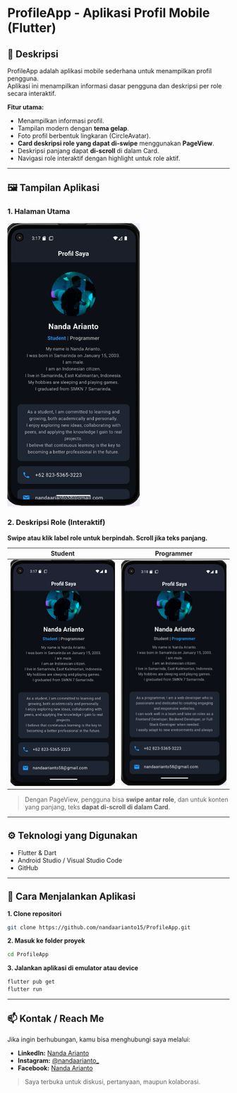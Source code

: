 # ProfileApp - Aplikasi Profil Mobile (Flutter)

## 📖 Deskripsi
ProfileApp adalah aplikasi mobile sederhana untuk menampilkan profil pengguna.  
Aplikasi ini menampilkan informasi dasar pengguna dan deskripsi per role secara interaktif.  

**Fitur utama:**
- Menampilkan informasi profil.
- Tampilan modern dengan **tema gelap**.
- Foto profil berbentuk lingkaran (CircleAvatar).
- **Card deskripsi role yang dapat di-swipe** menggunakan **PageView**.
- Deskripsi panjang dapat **di-scroll** di dalam Card.
- Navigasi role interaktif dengan highlight untuk role aktif.

---

## 🖼 Tampilan Aplikasi

### 1. Halaman Utama
<img src="assets/forReadme/1.png" alt="Halaman Profil" width="300"/>

### 2. Deskripsi Role (Interaktif)
**Swipe atau klik label role untuk berpindah. Scroll jika teks panjang.**

| Student | Programmer |
|---------|------------|
| <img src="assets/forReadme/2.png" alt="Student Role" width="250"/> | <img src="assets/forReadme/3.png" alt="Programmer Role" width="250"/> |

> Dengan PageView, pengguna bisa **swipe antar role**, dan untuk konten yang panjang, teks **dapat di-scroll di dalam Card**.

---

## ⚙️ Teknologi yang Digunakan
- Flutter & Dart
- Android Studio / Visual Studio Code
- GitHub

---

## 🚀 Cara Menjalankan Aplikasi
**1. Clone repositori**
```bash
git clone https://github.com/nandaarianto15/ProfileApp.git
```
  
**2. Masuk ke folder proyek**
```bash
cd ProfileApp
```
**3. Jalankan aplikasi di emulator atau device**
```bash
flutter pub get
flutter run
```

---


## 📫 Kontak / Reach Me
Jika ingin berhubungan, kamu bisa menghubungi saya melalui:

- **LinkedIn:** [Nanda Arianto](https://www.linkedin.com/in/nanda-arianto-0133a6290/)  
- **Instagram:** [@nandaarianto_](https://www.instagram.com/nandaarianto_/)  
- **Facebook:** [Nanda Arianto](https://www.facebook.com/NandaArianto15?locale=id_ID)

> Saya terbuka untuk diskusi, pertanyaan, maupun kolaborasi.
